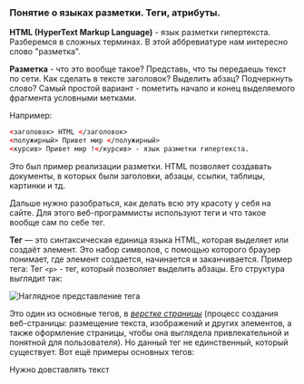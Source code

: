 ### Понятие о языках разметки. Теги, атрибуты.


**HTML (HyperText Markup Language)** - язык разметки гипертекста. Разберемся в сложных терминах. В этой аббревиатуре нам интересно слово "разметка".


**Разметка** - что это вообще такое? Представь, что ты передаешь текст по сети. Как сделать в тексте заголовок? Выделить абзац? Подчеркнуть слово? Самый простой вариант - пометить начало и конец выделяемого фрагмента условными метками. 

Например:
```html
<заголовок> HTML </заголовок>
<полужирный> Привет мир </полужирный> 
<курсив> Привет мир !</курсив> - язык разметки гипертекста.
```

Это был пример реализации разметки.
HTML позволяет создавать документы, в которых были заголовки, абзацы, ссылки, таблицы, картинки и тд.

Дальше нужно разобраться, как делать всю эту красоту у себя на сайте. Для этого веб-программисты используют теги и что такое вообще сам по себе тег.

**Тег** — это синтаксическая единица языка HTML, которая выделяет или создаёт элемент. Это набор символов, с помощью которого браузер понимает, где элемент создается, начинается и заканчивается. 
Пример тега:
Тег `<p>` - тег, который позволяет выделить абзацы. Его структура выглядит так:

![Наглядное представление тега](/img_tag.png)

<!-- <img src="/src/modulesData/lessons/images/img-m2-l1-1.png" alt="Наглядное представление тега" style="max-width:200px" /> -->


Это один из основные тегов, в <u>*верстке страницы*</u> (процесс создания веб-страницы: размещение текста, изображений и других элементов, а также оформление страницы, чтобы она выглядела привлекательной и понятной для пользователя). Но данный тег не единственный, который существует.
Вот ещё примеры основных тегов:


Нужно довставлять текст 